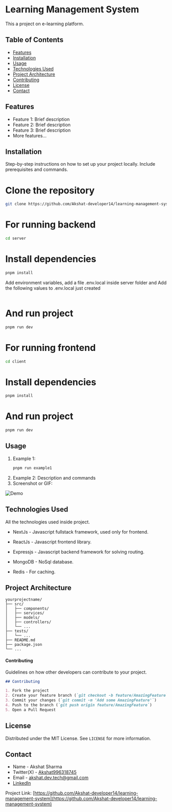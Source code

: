 # Learning Management System

This a project on e-learning platform.

## Table of Contents

- [Features](#features) 
- [Installation](#installation) 
- [Usage](#usage) 
- [Technologies Used](#technologies-used) 
- [Project Architecture](#project-architecture) 
- [Contributing](#contributing) 
- [License](#license) 
- [Contact](#contact)

## Features

- Feature 1: Brief description
- Feature 2: Brief description
- Feature 3: Brief description
- More features...

## Installation

Step-by-step instructions on how to set up your project locally. Include prerequisites and commands.


# Clone the repository
```bash
git clone https://github.com/Akshat-developer14/learning-management-system.git
```

# For running backend
```bash
cd server
```
# Install dependencies
```bash
pnpm install
```
Add environment variables, add a file .env.local inside server folder and Add the following values to .env.local just created
```bash
```


# And run project
```bash
pnpm run dev
```

# For running frontend
```bash
cd client
```

# Install dependencies
```bash
pnpm install
```

# And run project
```bash
pnpm run dev
```

## Usage

1. Example 1: 
    ```bash
    pnpm run example1
    ```
2. Example 2: Description and commands
3. Screenshot or GIF:

![Demo](path_to_your_screenshot_or_gif)

## Technologies Used

All the technologies used inside project.

- NextJs - Javascript fullstack framework, used only for frontend.

- ReactJs - Javascript frontend library.

- Expressjs - Javascript backend framework for solving routing.

- MongoDB - NoSql database.

- Redis - For caching.

## Project Architecture

```plaintext
yourprojectname/
├── src/
│   ├── components/
│   ├── services/
│   ├── models/
│   ├── controllers/
│   └── ...
├── tests/
│   └── ...
├── README.md
├── package.json
└── ...
```


#### Contributing

Guidelines on how other developers can contribute to your project.

```markdown
## Contributing

1. Fork the project
2. Create your feature branch (`git checkout -b feature/AmazingFeature`)
3. Commit your changes (`git commit -m 'Add some AmazingFeature'`)
4. Push to the branch (`git push origin feature/AmazingFeature`)
5. Open a Pull Request
```

## License

Distributed under the MIT License. See `LICENSE` for more information.

## Contact

- Name - Akshat Sharma
- Twitter(X) - [Akshat996318745](https://x.com/Akshat996318745) 
- Email - akshat.dev.tech@gmail.com
- [LinkedIn](https://www.linkedin.com/in/akshat-sharma-01b409275)

Project Link: [https://github.com/Akshat-developer14/learning-management-system](https://github.com/Akshat-developer14/learning-management-system)
